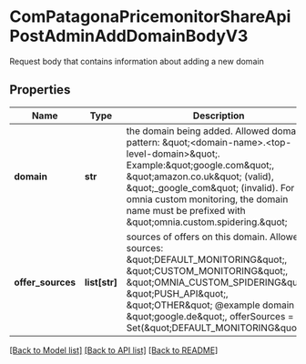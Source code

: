 # ComPatagonaPricemonitorShareApiPostAdminAddDomainBodyV3

Request body that contains information about adding a new domain
## Properties
Name | Type | Description | Notes
------------ | ------------- | ------------- | -------------
**domain** | **str** | the domain being added. Allowed domain pattern: \&quot;&lt;domain-name&gt;.&lt;top-level-domain&gt;\&quot;. Example:\&quot;google.com\&quot;, \&quot;amazon.co.uk\&quot; (valid), \&quot;_google_com\&quot; (invalid). For omnia custom monitoring, the domain name must be prefixed with \&quot;omnia.custom.spidering.\&quot; | 
**offer_sources** | **list[str]** | sources of offers on this domain. Allowed sources: \&quot;DEFAULT_MONITORING\&quot;, \&quot;CUSTOM_MONITORING\&quot;, \&quot;OMNIA_CUSTOM_SPIDERING\&quot;, \&quot;PUSH_API\&quot;, \&quot;OTHER\&quot; @example domain &#x3D; \&quot;google.de\&quot;, offerSources &#x3D; Set(\&quot;DEFAULT_MONITORING\&quot;) | 

[[Back to Model list]](../README.md#documentation-for-models) [[Back to API list]](../README.md#documentation-for-api-endpoints) [[Back to README]](../README.md)


